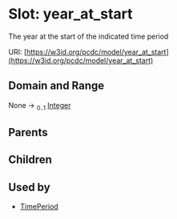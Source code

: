 
# Slot: year_at_start


The year at the start of the indicated time period

URI: [https://w3id.org/pcdc/model/year_at_start](https://w3id.org/pcdc/model/year_at_start)


## Domain and Range

None &#8594;  <sub>0..1</sub> [Integer](types/Integer.md)

## Parents


## Children


## Used by

 * [TimePeriod](TimePeriod.md)
